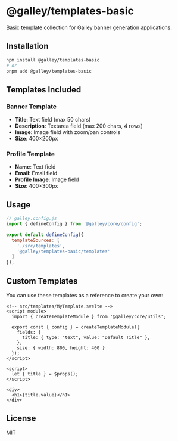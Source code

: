 # @galley/templates-basic

Basic template collection for Galley banner generation applications.

## Installation

```bash
npm install @galley/templates-basic
# or
pnpm add @galley/templates-basic
```

## Templates Included

### Banner Template
- **Title**: Text field (max 50 chars)
- **Description**: Textarea field (max 200 chars, 4 rows)
- **Image**: Image field with zoom/pan controls
- **Size**: 400×200px

### Profile Template
- **Name**: Text field
- **Email**: Email field
- **Profile Image**: Image field
- **Size**: 400×300px

## Usage

```javascript
// galley.config.js
import { defineConfig } from '@galley/core/config';

export default defineConfig({
  templateSources: [
    './src/templates',
    '@galley/templates-basic/templates'
  ]
});
```

## Custom Templates

You can use these templates as a reference to create your own:

```svelte
<!-- src/templates/MyTemplate.svelte -->
<script module>
  import { createTemplateModule } from '@galley/core/utils';

  export const { config } = createTemplateModule({
    fields: {
      title: { type: "text", value: "Default Title" },
    },
    size: { width: 800, height: 400 }
  });
</script>

<script>
  let { title } = $props();
</script>

<div>
  <h1>{title.value}</h1>
</div>
```

## License

MIT